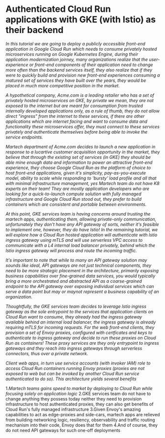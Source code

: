 # Authenticated Cloud Run applications with GKE (with Istio) as their backend

_In this tutorial we are going to deploy a publicly accessible front-end application in Google Cloud Run which needs to consume privately hosted microservices running on Google Kubernetes Engine, during their application modernization joirney, many organizations realize that the user-experience or front-end components of their application need to change more often than the backend services itself, they also realize that if they were to quickly build and provision new front-end experiences consuming a matured set of services they have built over the years, they would be placed in much more competitive position in the market._

_A hypothetical company, Acme.com is a leading retailer who has a set of privately hosted microservices on GKE, by private we mean, they are not exposed to the internet but are meant for consumption from trusted internally developed applications only, as a rule of thumb, they do not allow direct "ingress" from the internet to these services, if there are other applications which are internet facing and want to consume data and functionality these microservices offer, they must connect to these services privately and authenticate themselves before being able to invoke the service endpoints._

_Martech department of Acme.com decides to launch a new application in response to a lucartive customer acquisition opportunity in the market, they believe that through the existing set of services (in GKE) they should be able mine enough data and information to power an attractive front-end experience, they choose Google Cloud Run as the platform of choice to host front-end applications, given it's simplicity, pay-as-you-execute model, ability to scale while responding to 'bursty' load profile and all that with minimal infrastructure management, yes Martech team do not have K8 experts on their team! They are mostly application developers who are looking for a quick-to-launch compute solution with fully managed infrastructure and Google Cloud Run stood out, they prefer to build containers which are consistent and portable between environments._

_At this point, GKE services team is having concerns around trusting the martech apps, authenticating them, allowing private-only communication, unfortunately they don't have any API gateway of sorts, neither it's feasible to implement one, however, they do have Istio! In the remaining tutorial, we will explore how a Cloud Run hosted application will authenticate with Istio ingress gateway using mTLS and will use serverless VPC access to communicate with a L4 internal load balancer privately, behind which the Istio ingress gateway will process and route the incoming traffic._

_It's important to note that while to many an API gateway solution may sounds like ideal, API gateways are not just technical components, they need to be more strategic placement in the architecture, primarily exposing business capabilities over fine-grained data services, you would typically bring a more orchestrated and abstracted API as a coarse-grained endpoint to the API gateway over exposing individual services which can serve a data point but may or maynot represent a business capability of an organization._

_Thoughtfully, the GKE services team decides to leverage Istio ingress gateway as the sole entrypoint to the services that application clients on Cloud Run want to consume, they already had the ingress gateway available behind an internal load balancer, the ingress gateway is already requiring mTLS for incoming requests. For the web front-end clients, they provision a set of Envoy proxies, configured with certficates and keys to authenticate to ingress gateway and decide to run these proxies on Cloud Run as containers! These proxy services are they only entrypoint to ingress gateways and they reach into ingress gateways through serverless connectors, thus over a private network._

_Client web apps, in turn use service accounts (with invoker IAM) role to access Cloud Run containers running Envoy proxies (proxies are not exposed to web but can be invoked by another Cloud Run service authenticated to do so). This architecture yields several benefits_

1._Martech teams gains speed to market by deploying to Cloud Run while focusing solely on application logic_
2.GKE services team do not have to change anything they possess today neither they need to provision infrastructure to host authenticated proxies, they can also get benefits of Cloud Run's fully managed infrastructure
3.Given Envoy's amazing capabilities to act as edge-proxies and side-cars, martech apps are relieved from building networking logic, resiliency, observability and traffic routing mechanism into their code, Envoy does that for them
4.And of course, they do not need API gateways for such one-off deployments
